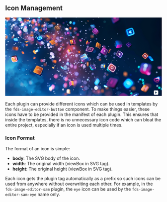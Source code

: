 ## Icon Management
![Icon Management](icons.png)

Each plugin can provide different icons which can be used in templates by the `fds-image-editor-button` component. To make things easier, these icons have to be provided in the manifest of each plugin. This ensures that inside the templates, there is no unnecessary icon code which can bloat the entire project, especially if an icon is used multiple times.

### Icon Format

The format of an icon is simple:
- **body**: The SVG body of the icon.
- **width**: The original width (viewBox in SVG tag).
- **height**: The original height (viewBox in SVG tag).

Each icon gets the plugin tag automatically as a prefix so such icons can be used from anywhere without overwriting each other. For example, in the `fds-image-editor-sam` plugin, the `eye` icon can be used by the `fds-image-editor-sam-eye` name only.
